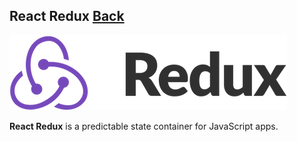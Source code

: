 ## React Redux [Back](./../react.md)

![](./logo.png)

**React Redux** is a predictable state container for JavaScript apps.